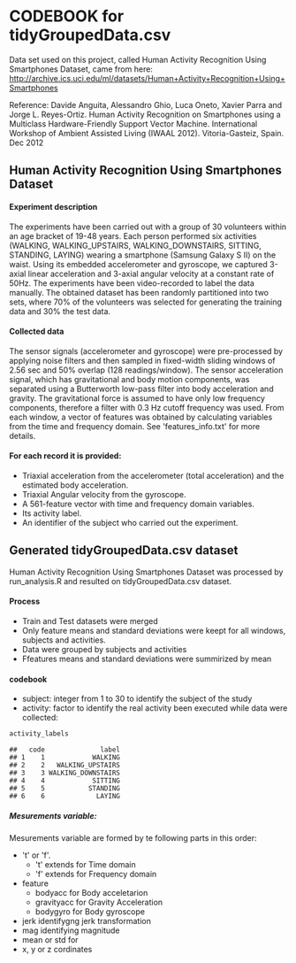 CODEBOOK for tidyGroupedData.csv
================

Data set used on this project, called Human Activity Recognition Using Smartphones Dataset, came from here: <http://archive.ics.uci.edu/ml/datasets/Human+Activity+Recognition+Using+Smartphones>

Reference: Davide Anguita, Alessandro Ghio, Luca Oneto, Xavier Parra and Jorge L. Reyes-Ortiz. Human Activity Recognition on Smartphones using a Multiclass Hardware-Friendly Support Vector Machine. International Workshop of Ambient Assisted Living (IWAAL 2012). Vitoria-Gasteiz, Spain. Dec 2012

Human Activity Recognition Using Smartphones Dataset
----------------------------------------------------

#### Experiment description

The experiments have been carried out with a group of 30 volunteers within an age bracket of 19-48 years. Each person performed six activities (WALKING, WALKING\_UPSTAIRS, WALKING\_DOWNSTAIRS, SITTING, STANDING, LAYING) wearing a smartphone (Samsung Galaxy S II) on the waist. Using its embedded accelerometer and gyroscope, we captured 3-axial linear acceleration and 3-axial angular velocity at a constant rate of 50Hz. The experiments have been video-recorded to label the data manually. The obtained dataset has been randomly partitioned into two sets, where 70% of the volunteers was selected for generating the training data and 30% the test data.

#### Collected data

The sensor signals (accelerometer and gyroscope) were pre-processed by applying noise filters and then sampled in fixed-width sliding windows of 2.56 sec and 50% overlap (128 readings/window). The sensor acceleration signal, which has gravitational and body motion components, was separated using a Butterworth low-pass filter into body acceleration and gravity. The gravitational force is assumed to have only low frequency components, therefore a filter with 0.3 Hz cutoff frequency was used. From each window, a vector of features was obtained by calculating variables from the time and frequency domain. See 'features\_info.txt' for more details.

#### For each record it is provided:

-   Triaxial acceleration from the accelerometer (total acceleration) and the estimated body acceleration.
-   Triaxial Angular velocity from the gyroscope.
-   A 561-feature vector with time and frequency domain variables.
-   Its activity label.
-   An identifier of the subject who carried out the experiment.

Generated tidyGroupedData.csv dataset
-------------------------------------

Human Activity Recognition Using Smartphones Dataset was processed by run\_analysis.R and resulted on tidyGroupedData.csv dataset.

#### Process

-   Train and Test datasets were merged
-   Only feature means and standard deviations were keept for all windows, subjects and activities.
-   Data were grouped by subjects and activities
-   Ffeatures means and standard deviations were summirized by mean

#### codebook

-   subject: integer from 1 to 30 to identify the subject of the study
-   activity: factor to identify the real activity been executed while data were collected:

``` r
activity_labels
```

    ##   code              label
    ## 1    1            WALKING
    ## 2    2   WALKING_UPSTAIRS
    ## 3    3 WALKING_DOWNSTAIRS
    ## 4    4            SITTING
    ## 5    5           STANDING
    ## 6    6             LAYING

##### Mesurements variable:

Mesurements variable are formed by te following parts in this order:

-   't' or 'f'.
    -   't' extends for Time domain
    -   'f' extends for Frequency domain
-   feature
    -   bodyacc for Body acceletarion
    -   gravityacc for Gravity Acceleration
    -   bodygyro for Body gyroscope
-   jerk identifygng jerk transformation
-   mag identifying magnitude
-   mean or std for
-   x, y or z cordinates
